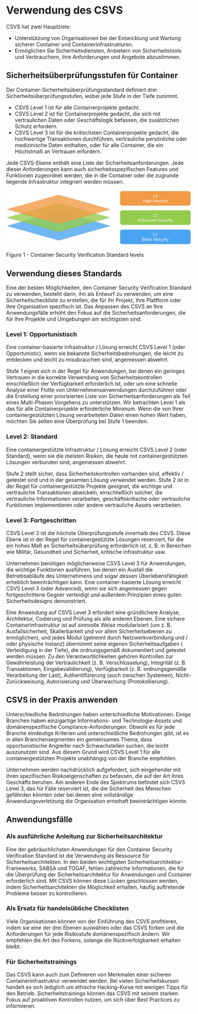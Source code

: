 # Verwendung des CSVS

CSVS hat zwei Hauptziele:
* Unterstützung von Organisationen bei der Entwicklung und Wartung sicherer Container und Containerinfrastrukturen.
* Ermöglichen Sie Sicherheitsdiensten, Anbietern von Sicherheitstools und Verbrauchern, ihre Anforderungen und Angebote abzustimmen.

## Sicherheitsüberprüfungsstufen für Container

Der Container-Sicherheitsüberprüfungsstandard definiert drei Sicherheitsüberprüfungsstufen, wobei jede Stufe in der Tiefe zunimmt.

* CSVS Level 1 ist für alle Containerprojekte gedacht.
* CSVS Level 2 ist für Containerprojekte gedacht, die sich mit vertraulichen Daten oder Geschäftslogik befassen, die zusätzlichen Schutz erfordern.
* CSVS Level 3 ist für die kritischsten Containerprojekte gedacht, die hochwertige Transaktionen durchführen, vertrauliche persönliche oder medizinische Daten enthalten, oder für alle Container, die ein Höchstmaß an Vertrauen erfordern.

Jede CSVS-Ebene enthält eine Liste der Sicherheitsanforderungen. Jede dieser Anforderungen kann auch sicherheitsspezifischen Features und Funktionen zugeordnet werden, die in die Container oder die zugrunde liegende Infrastruktur integriert werden müssen.

![csvs-levels](../images/csvs-levels.png)

Figure 1 - Container Security Verification Standard levels

## Verwendung dieses Standards

Eine der besten Möglichkeiten, den Container Security Verification Standard zu verwenden, besteht darin, ihn als Entwurf zu verwenden, um eine Sicherheitscheckliste zu erstellen, die für Ihr Projekt, Ihre Plattform oder Ihre Organisation spezifisch ist. Das Anpassen des CSVS an Ihre Anwendungsfälle erhöht den Fokus auf die Sicherheitsanforderungen, die für Ihre Projekte und Umgebungen am wichtigsten sind.

### Level 1: Opportunistisch

Eine container-basierte Infrastruktur / Lösung erreicht CSVS Level 1 (oder Opportunistic), wenn sie bekannte Sicherheitsbedrohungen, die leicht zu entdecken und leicht zu missbrauchen sind, angemessen abwehrt.

Stufe 1 eignet sich in der Regel für Anwendungen, bei denen ein geringes Vertrauen in die korrekte Verwendung von Sicherheitskontrollen einschließlich der Verfügbarkeit erforderlich ist, oder um eine schnelle Analyse einer Flotte von Unternehmensanwendungen durchzuführen oder die Erstellung einer priorisierten Liste von Sicherheitsanforderungen als Teil eines Multi-Phasen Vorgehens zu unterstützen. Wir betrachten Level 1 als das für alle Containerprojekte erforderliche Minimum. Wenn die von Ihrer containergestützten Lösung verarbeiteten Daten einen hohen Wert haben, möchten Sie selten eine Überprüfung bei Stufe 1 beenden.

### Level 2: Standard

Eine containergestützte Infrastruktur / Lösung erreicht CSVS Level 2 (oder Standard), wenn sie die meisten Risiken, die heute mit containergestützten Lösungen verbunden sind, angemessen abwehrt.

Stufe 2 stellt sicher, dass Sicherheitskontrollen vorhanden sind, effektiv / getestet sind und in der gesamten Lösung verwendet werden. Stufe 2 ist in der Regel für containergestützte Projekte geeignet, die wichtige und vertrauliche Transaktionen abwickeln, einschließlich solcher, die vertrauliche Informationen verarbeiten, geschäftskritische oder vertrauliche Funktionen implementieren oder andere vertrauliche Assets verarbeiten.

### Level 3: Fortgeschritten

CSVS Level 3 ist die höchste Überprüfungsstufe innerhalb des CSVS. Diese Ebene ist in der Regel für containergestützte Lösungen reserviert, für die ein hohes Maß an Sicherheitsüberprüfung erforderlich ist, z. B. in Bereichen wie Militär, Gesundheit und Sicherheit, kritische Infrastruktur usw.

Unternehmen benötigen möglicherweise CSVS Level 3 für Anwendungen, die wichtige Funktionen ausführen, bei denen ein Ausfall die Betriebsabläufe des Unternehmens und sogar dessen Überlebensfähigkeit erheblich beeinträchtigen kann. Eine container-basierte Lösung erreicht CSVS Level 3 (oder Advanced), wenn sie sich angemessen gegen fortgeschrittene Gegner verteidigt und außerdem Prinzipien eines guten Sicherheitsdesigns demonstriert.

Eine Anwendung auf CSVS Level 3 erfordert eine gründlichere Analyse, Architektur, Codierung und Prüfung als alle anderen Ebenen. Eine sichere Containerinfrastruktur ist auf sinnvolle Weise modularisiert (um z. B. Ausfallsicherheit, Skalierbarkeit und vor allem Sicherheitsebenen zu ermöglichen), und jedes Modul (getrennt durch Netzwerkverbindung und / oder physische Instanz) übernimmt seine eigenen Sicherheitsaufgaben ( Verteidigung in der Tiefe), die ordnungsgemäß dokumentiert und getestet werden müssen. Zu den Verantwortlichkeiten gehören Kontrollen zur Gewährleistung der Vertraulichkeit (z. B. Verschlüsselung), Integrität (z. B. Transaktionen, Eingabevalidierung), Verfügbarkeit (z. B. ordnungsgemäße Verarbeitung der Last), Authentifizierung (auch zwischen Systemen), Nicht-Zurückweisung, Autorisierung und Überwachung (Protokollierung).

## CSVS in der Praxis anwenden

Unterschiedliche Bedrohungen haben unterschiedliche Motivationen. Einige Branchen haben einzigartige Informations- und Technologie-Assets und domänenspezifische Compliance-Anforderungen. Obwohl es für jede Branche eindeutige Kriterien und unterschiedliche Bedrohungen gibt, ist es in allen Branchensegmenten ein gemeinsames Thema, dass opportunistische Angreifer nach Schwachstellen suchen, die leicht auszunutzen sind. Aus diesem Grund wird CSVS Level 1 für alle containergestützten Projekte unabhängig von der Branche empfohlen.

Unternehmen werden nachdrücklich aufgefordert, sich eingehender mit ihren spezifischen Risikoeigenschaften zu befassen, die auf der Art ihres Geschäfts beruhen. Am anderen Ende des Spektrums befindet sich CSVS Level 3, das für Fälle reserviert ist, die die Sicherheit des Menschen gefährden könnten oder bei denen eine vollständige Anwendungsverletzung die Organisation ernsthaft beeinträchtigen könnte.

## Anwendungsfälle

### Als ausführliche Anleitung zur Sicherheitsarchitektur

Eine der gebräuchlichsten Anwendungen für den Container Security Verification Standard ist die Verwendung als Ressource für Sicherheitsarchitekten. In den beiden wichtigsten Sicherheitsarchitektur-Frameworks, SABSA und TOGAF, fehlen zahlreiche Informationen, die für die Überprüfung der Sicherheitsarchitektur für Anwendungen und Container erforderlich sind. Mit CSVS können diese Lücken geschlossen werden, indem Sicherheitsarchitekten die Möglichkeit erhalten, häufig auftretende Probleme besser zu kontrollieren.

### Als Ersatz für handelsübliche Checklisten

Viele Organisationen können von der Einführung des CSVS profitieren, indem sie eine der drei Ebenen auswählen oder das CSVS forken und die Anforderungen für jede Risikostufe domänenspezifisch ändern. Wir empfehlen die Art des Forkens, solange die Rückverfolgbarkeit erhalten bleibt.

### Für Sicherheitstrainings

Das CSVS kann auch zum Definieren von Merkmalen einer sicheren Containerinfrastruktur verwendet werden. Bei vielen Sicherheitskursen handelt es sich lediglich um ethische Hacking-Kurse mit wenigen Tipps für den Betrieb. Sicherheitstrainings können das CSVS mit seinem starken Fokus auf proaktiven Kontrollen nutzen, um sich über Best Practices zu informieren.

